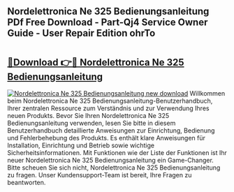 ## Nordelettronica Ne 325 Bedienungsanleitung PDf Free Download - Part-Qj4 Service Owner Guide - User Repair Edition ohrTo

# <h2><a href="http://df0nmv.blite.top/?on=Nordelettronica+Ne+325+Bedienungsanleitung">🔗Download 👉🔴 Nordelettronica Ne 325 Bedienungsanleitung</a></h2>

[![Nordelettronica Ne 325 Bedienungsanleitung new download](https://i.imgur.com/lujVjoI.png)](http://df0nmv.blite.top/?on=Nordelettronica+Ne+325+Bedienungsanleitung)
Willkommen beim Nordelettronica Ne 325 Bedienungsanleitung-Benutzerhandbuch, Ihrer zentralen Ressource zum Verständnis und zur Verwendung Ihres neuen Produkts. Bevor Sie Ihren Nordelettronica Ne 325 Bedienungsanleitung verwenden, lesen Sie bitte in diesem Benutzerhandbuch detaillierte Anweisungen zur Einrichtung, Bedienung und Fehlerbehebung des Produkts. Es enthält klare Anweisungen für Installation, Einrichtung und Betrieb sowie wichtige Sicherheitsinformationen. Mit Funktionen wie der Liste der Funktionen ist Ihr neuer Nordelettronica Ne 325 Bedienungsanleitung ein Game-Changer. Bitte scheuen Sie sich nicht, Nordelettronica Ne 325 Bedienungsanleitung zu fragen. Unser Kundensupport-Team ist bereit, Ihre Fragen zu beantworten.
